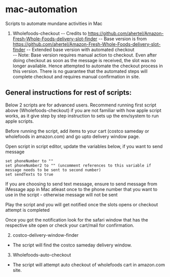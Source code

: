 # mac-automation
Scripts to automate mundane activities in Mac

1. Wholefoods-checkout
-- Credits to https://github.com/ahertel/Amazon-Fresh-Whole-Foods-delivery-slot-finder
-- Base version is from https://github.com/ahertel/Amazon-Fresh-Whole-Foods-delivery-slot-finder
-- Extended base version with automated checkout  
-- Note: Base version requires manual action to checkout. Even after doing checkout as soon as the message is received, 
the slot was no longer available. Hence attempted to automate the checkout process in this version. 
There is no guarantee that the automated steps will complete checkout and requires manual confirmation in site.

General instructions for rest of scripts:
-----------------------------------------
Below 2 scripts are for advanced users. Recommend running first script above (Wholefoods-checkout) if you are not familiar with how apple script works, as it give step by step instruction to sets up the env/system to run apple scripts.

Before running the script, add items to your cart (costco sameday or wholefoods in amazon.com) and go upto delivery window page.

Open script in script editor, update the variables below, if you want to send message

    set phoneNumber to ""
    set phoneNumber2 to "" (uncomment references to this variable if message needs to be sent to second number)
    set sendTexts to true

If you are choosing to send text message, ensure to send message from iMessage app in Mac atleast once to the phone number that you want to use in the script - otherwise message will not be sent

Play the script and you will get notified once the slots opens or checkout attempt is completed

Once you got the notification look for the safari window that has the respective site open or check your cart/mail for confirmation.


2. costco-delivery-window-finder
* The script will find the costco sameday delivery window. 

3. Wholefoods-auto-checkout
* The script will attempt auto checkout of wholefoods cart in amazon.com site.
